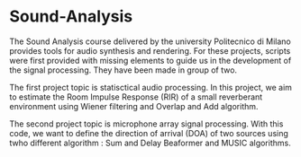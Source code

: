 # Sound-Analysis

The Sound Analysis course delivered by the university Politecnico di Milano provides tools for audio synthesis and rendering. For these projects, scripts were first provided with missing elements to guide us in the development of the signal processing. They have been made in group of two.

The first project topic is statisctical audio processing. In this project, we aim to estimate the Room Impulse Response (RIR) of a small reverberant environment using Wiener filtering and Overlap and Add algorithm. 

The second project topic is microphone array signal processing. With this code, we want to define the direction of arrival (DOA) of two sources using twho different algorithm : Sum and Delay Beaformer and MUSIC algorithms. 
